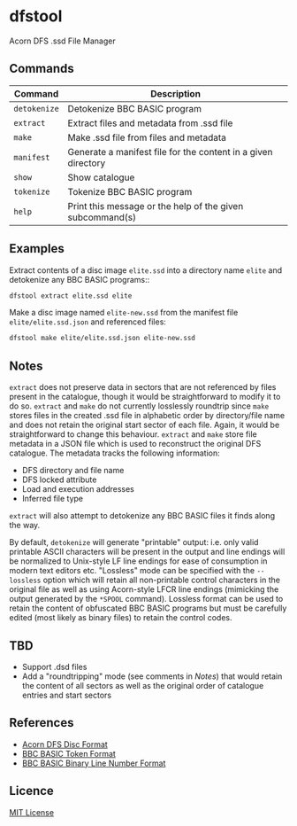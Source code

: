 # dfstool

Acorn DFS .ssd File Manager

## Commands

| Command      | Description                                                   |
| ------------ | ------------------------------------------------------------- |
| `detokenize` | Detokenize BBC BASIC program                                  |
| `extract`    | Extract files and metadata from .ssd file                     |
| `make`       | Make .ssd file from files and metadata                        |
| `manifest`   | Generate a manifest file for the content in a given directory |
| `show`       | Show catalogue                                                |
| `tokenize`   | Tokenize BBC BASIC program                                    |
| `help`       | Print this message or the help of the given subcommand(s)     |

## Examples

Extract contents of a disc image `elite.ssd` into a directory name `elite` and
detokenize any BBC BASIC programs::

```bash
dfstool extract elite.ssd elite
```

Make a disc image named `elite-new.ssd` from the manifest file `elite/elite.ssd.json`
and referenced files:

```bash
dfstool make elite/elite.ssd.json elite-new.ssd
```

## Notes

`extract` does not preserve data in sectors that are not referenced by files
present in the catalogue, though it would be straightforward to modify it to
do so. `extract` and `make` do not currently losslessly roundtrip since
`make` stores files in the created .ssd file in alphabetic order by
directory/file name and does not retain the original start sector of each
file. Again, it would be straightforward to change this behaviour. `extract`
and `make` store file metadata in a JSON file which is used to reconstruct
the original DFS catalogue. The metadata tracks the following information:

* DFS directory and file name
* DFS locked attribute
* Load and execution addresses
* Inferred file type

`extract` will also attempt to detokenize any BBC BASIC files it finds along
the way.

By default, `detokenize` will generate "printable" output: i.e. only valid
printable ASCII characters will be present in the output and line endings
will be normalized to Unix-style LF line endings for ease of consumption in
modern text editors etc. "Lossless" mode can be specified with the
`--lossless` option which will retain all non-printable control characters
in the original file as well as using Acorn-style LFCR line endings
(mimicking the output generated by the `*SPOOL` command). Lossless format
can be used to retain the content of obfuscated BBC BASIC programs but must
be carefully edited (most likely as binary files) to retain the control
codes.

## TBD

* Support .dsd files
* Add a "roundtripping" mode (see comments in _Notes_) that would retain the
content of all sectors as well as the original order of catalogue entries
and start sectors

## References

* [Acorn DFS Disc Format][acorn-dfs-disc-format]
* [BBC BASIC Token Format][bbc-basic-token-format]
* [BBC BASIC Binary Line Number Format][bbc-basic-line-number-format]

## Licence

[MIT License](LICENSE)

[acorn-dfs-disc-format]: https://beebwiki.mdfs.net/Acorn_DFS_disc_format
[bbc-basic-line-number-format]: https://xania.org/200711/bbc-basic-line-number-format
[bbc-basic-token-format]: https://www.bbcbasic.net/wiki/doku.php?id=format

